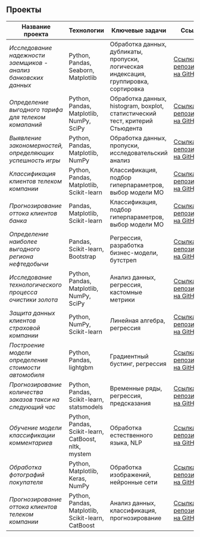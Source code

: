 ## Проекты

| Название проекта | Технологии | Ключевые задачи | Ссылка |
|---|---|---|---|
| *Исследование надежности заемщиков - анализ банковских данных* | Python, Pandas, Seaborn, Matplotlib | Обработка данных, дубликаты, пропуски, логическая индексация, группировка, сортировка | [Ссылка на репозиторий на GitHub](https://github.com/tromb17/Portfolio/tree/main/Borrower%20Reliability%20Research%20-%20analysis%20of%20banking%20data) |
| *Определение выгодного тарифа для телеком комапаний* | Python, Pandas, Matplotlib, NumPy, SciPy | Обработка данных, histogram, boxplot, статистический тест, критерий Стьюдента | [Ссылка на репозиторий на GitHub](https://github.com/tromb17/Portfolio/tree/main/Determining%20the%20best%20tariff%20for%20telecom%20companies) |
| *Выявление закономерностей, определяющих успешность игры* | Python, Pandas, Matplotlib, NumPy | Обработка данных, пропуски, исследовательский анализ | [Ссылка на репозиторий на GitHub](https://github.com/tromb17/Portfolio/tree/main/Identification%20of%20patterns%20that%20determine%20the%20success%20of%20the%20game) |
| *Классификация клиентов телеком компании* | Python, Pandas, Matplotlib, Scikit-learn | Классификация, подбор гиперпараметров, выбор модели МО | [Ссылка на репозиторий на GitHub](https://github.com/tromb17/Portfolio/tree/main/Classification%20of%20telecom%20company's%20clients) |
| *Прогнозирование оттока клиентов банка* | Pandas, Matplotlib, Scikit-learn | Классификация, подбор гиперпараметров, выбор модели МО | [Ссылка на репозиторий на GitHub](https://github.com/tromb17/Portfolio/tree/main/Forecasting%20the%20outflow%20of%20bank%20customers) |
| *Определение наиболее выгодного региона нефтедобычи* | Pandas, Scikit-learn, Bootstrap | Регрессия, разработка бизнес-модели, бутстреп | [Ссылка на репозиторий на GitHub](https://github.com/tromb17/Portfolio/tree/main/Determining%20the%20most%20profitable%20oil%20production%20region) |
| *Исследование технологического процесса очистики золота* | Python, Pandas, Matplotlib, NumPy, SciPy | Анализ данных, регрессия, кастомные метрики | [Ссылка на репозиторий на GitHub](https://github.com/tromb17/Portfolio/tree/main/Investigation%20of%20the%20technological%20process%20of%20gold%20purification) |
| *Защита данных клиентов страховой компании* | Python, NumPy, Scikit-learn | Линейная алгебра, регрессия | [Ссылка на репозиторий на GitHub](https://github.com/tromb17/Portfolio/tree/main/Protection%20of%20insurance%20company's%20customer%20data) |
| *Построение модели определения стоимости автомобиля* | Python, Pandas, lightgbm | Градиентный бустинг, регрессия | [Ссылка на репозиторий на GitHub](https://github.com/tromb17/Portfolio/tree/main/Building%20a%20model%20for%20determining%20the%20value%20of%20a%20car) |
| *Прогнозирование количества заказов такси на следующий час* | Python, Pandas, Scikit-learn, statsmodels | Временные ряды, регрессия, предсказания | [Ссылка на репозиторий на GitHub](https://github.com/tromb17/Portfolio/tree/main/Forecasting%20the%20number%20of%20taxi%20orders%20for%20the%20next%20hour) |
| *Обучение модели классификации комментариев* | Python, Pandas, Scikit-learn, CatBoost, nltk, mystem | Обработка естественного языка, NLP | [Ссылка на репозиторий на GitHub](https://github.com/tromb17/Portfolio/tree/main/Learning%20the%20comment%20classification%20model) |
| *Обработка фотографий покупателя* | Python, Matplotlib, Keras, NumPy | Обработка изображений, нейронные сети | [Ссылка на репозиторий на GitHub](https://github.com/tromb17/Portfolio/tree/main/Processing%20customer's%20photos) |
| *Прогнозирование оттока клиентов телеком компании* | Python, Pandas, Matplotlib, Scikit-learn, CatBoost | Анализ данных, классификация, прогнозирование | [Ссылка на репозиторий на GitHub](https://github.com/tromb17/Portfolio/tree/main/Forecasting%20the%20outflow%20of%20telecom%20company%20customers) |
